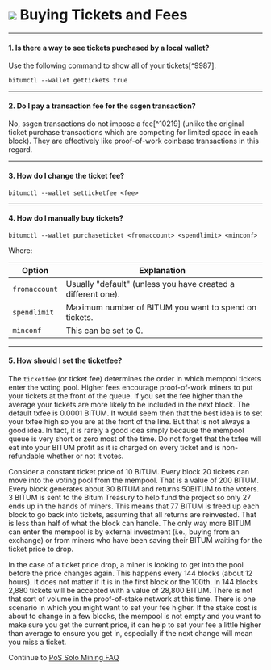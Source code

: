 # <img class="bitum-icon" src="/img/bitum-icons/BuyTicket.svg" /> Buying Tickets and Fees

---

#### 1. Is there a way to see tickets purchased by a local wallet? 

Use the following command to show all of your tickets[^9987]:

```no-highlight
bitumctl --wallet gettickets true
```

---

#### 2. Do I pay a transaction fee for the ssgen transaction? 

No, ssgen transactions do not impose a fee[^10219] (unlike the original ticket purchase transactions which are competing for limited space in each block). They are effectively like proof-of-work coinbase transactions in this regard.

---

#### 3. How do I change the ticket fee? 

```no-highlight
bitumctl --wallet setticketfee <fee>
```

---

#### 4. How do I manually buy tickets? 

```no-highlight
bitumctl --wallet purchaseticket <fromaccount> <spendlimit> <minconf>
```

Where:

Option        | Explanation
---           | ---
`fromaccount` | Usually "default" (unless you have created a different one).
`spendlimit`  | Maximum number of BITUM you want to spend on tickets.
`minconf`     | This can be set to 0.

---

#### 5. How should I set the ticketfee? 

The `ticketfee` (or ticket fee) determines the order in which mempool tickets enter the voting pool. Higher fees encourage proof-of-work miners to put your tickets at the front of the queue. If you set the fee higher than the average your tickets are more likely to be included in the next block. The default txfee is 0.0001 BITUM. It would seem then that the best idea is to set your txfee high so you are at the front of the line. But that is not always a good idea. In fact, it is rarely a good idea simply because the mempool queue is very short or zero most of the time. Do not forget that the txfee will eat into your BITUM profit as it is charged on every ticket and is non-refundable whether or not it votes.

Consider a constant ticket price of 10 BITUM. Every block 20 tickets can move into the voting pool from the mempool. That is a value of 200 BITUM. Every block generates about 30 BITUM and returns 50BITUM to the voters. 3 BITUM is sent to the Bitum Treasury to help fund the project so only 27 ends up in the hands of miners. This means that 77 BITUM is freed up each block to go back into tickets, assuming that all returns are reinvested. That is less than half of what the block can handle. The only way more BITUM can enter the mempool is by external investment (i.e., buying from an exchange) or from miners who have been saving their BITUM waiting for the ticket price to drop.

In the case of a ticket price drop, a miner is looking to get into the pool before the price changes again. This happens every 144 blocks (about 12 hours). It does not matter if it is in the first block or the 100th. In 144 blocks 2,880 tickets will be accepted with a value of 28,800 BITUM. There is not that sort of volume in the proof-of-stake network at this time. There is one scenario in which you might want to set your fee higher. If the stake cost is about to change in a few blocks, the mempool is not empty and you want to make sure you get the current price, it can help to set your fee a little higher than average to ensure you get in, especially if the next change will mean you miss a ticket.

Continue to [PoS Solo Mining FAQ](solo-voting.md)

